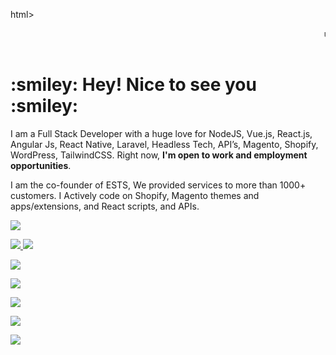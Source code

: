 html>

   <head>
      <title>HTML marquee Tag</title>
   </head>

   <body>
<marquee>use our <a href="https://expertcoderz.com/free-2-hours-development.html">2 hours Free Service</a></marquee>
      <marquee direction = "up">The direction of text will be from bottom to top.</marquee>
	

<h1> :smiley:  Hey! Nice to see you :smiley:  </h1>



I am a Full Stack Developer with a huge love for NodeJS, Vue.js, React.js, Angular Js, React Native,  Laravel, Headless Tech, API’s, Magento, Shopify, WordPress, TailwindCSS. 
								Right now, <b>I'm open to work and employment opportunities</b>.

I am the co-founder of ESTS, We provided services to more than 1000+ customers. I Actively code on Shopify, Magento  themes and apps/extensions, and  React scripts, and APIs.

 <a href="https://join.skype.com/invite/Y3wxY5koAZob" target="_blank"><img src="https://expertcoderz.com/media/social-icon/skype-icon.png"> </a>

<a href="https://www.facebook.com/ExpoundSoftTechSolutions/" target="_blank"><img src="https://expertcoderz.com/media/social-icon/facebook logo_icon.png"> </a>
<a href="https://www.instagram.com/expoundsofttech/"><img src="https://expertcoderz.com/media/social-icon/instagram.png"> </a> 

<a href="https://in.linkedin.com/company/expound-soft-tech-solution" target="_blank"><img src="https://expertcoderz.com/media/social-icon/linkedin_icon.png"> </a> 

<a href="#" target="_blank"><img src="https://expertcoderz.com/media/social-icon/slack_logo_icon.png"> </a>

<a href="https://twitter.com/contactexpound" target="_blank"><img src="https://expertcoderz.com/media/social-icon/twitter.png"> </a> 

<a href="https://t.me/expoundsofttechsolution" target="_blank"><img src="https://expertcoderz.com/media/social-icon/telegram_icon.png"> </a> 

<a href="https://www.youtube.com/channel/UCKhYfAZ0hLG3tX9G8eO8Fjg" target="_blank"><img src="https://expertcoderz.com/media/social-icon/youtube_icon.png"> </a>

   </body>

</html> 
